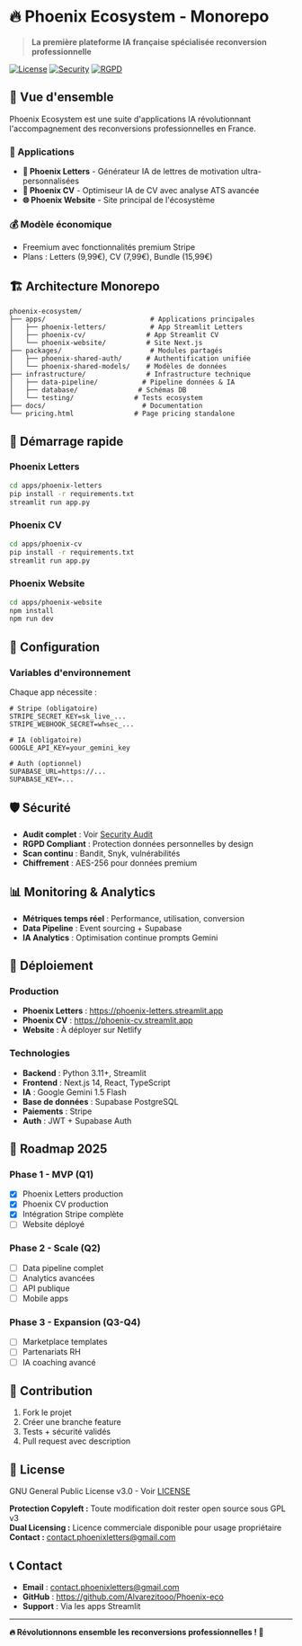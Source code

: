 # 🔥 Phoenix Ecosystem - Monorepo

> **La première plateforme IA française spécialisée reconversion professionnelle**

[![License](https://img.shields.io/badge/License-GPL%20v3-blue.svg)](LICENSE)
[![Security](https://img.shields.io/badge/Security-A%2B-green.svg)](docs/SECURITY_AUDIT_ECOSYSTEM_PHOENIX.md)
[![RGPD](https://img.shields.io/badge/RGPD-Compliant-green.svg)](#)

## 🎯 **Vue d'ensemble**

Phoenix Ecosystem est une suite d'applications IA révolutionnant l'accompagnement des reconversions professionnelles en France.

### **🚀 Applications**
- **📝 Phoenix Letters** - Générateur IA de lettres de motivation ultra-personnalisées
- **📄 Phoenix CV** - Optimiseur IA de CV avec analyse ATS avancée  
- **🌐 Phoenix Website** - Site principal de l'écosystème

### **💰 Modèle économique**
- Freemium avec fonctionnalités premium Stripe
- Plans : Letters (9,99€), CV (7,99€), Bundle (15,99€)

## 🏗️ **Architecture Monorepo**

```
phoenix-ecosystem/
├── apps/                          # Applications principales
│   ├── phoenix-letters/           # App Streamlit Letters
│   ├── phoenix-cv/               # App Streamlit CV
│   └── phoenix-website/          # Site Next.js
├── packages/                      # Modules partagés
│   ├── phoenix-shared-auth/      # Authentification unifiée
│   └── phoenix-shared-models/    # Modèles de données
├── infrastructure/               # Infrastructure technique
│   ├── data-pipeline/           # Pipeline données & IA
│   ├── database/               # Schémas DB
│   └── testing/               # Tests ecosystem
├── docs/                        # Documentation
└── pricing.html               # Page pricing standalone
```

## 🚀 **Démarrage rapide**

### **Phoenix Letters**
```bash
cd apps/phoenix-letters
pip install -r requirements.txt
streamlit run app.py
```

### **Phoenix CV**  
```bash
cd apps/phoenix-cv
pip install -r requirements.txt
streamlit run app.py
```

### **Phoenix Website**
```bash
cd apps/phoenix-website
npm install
npm run dev
```

## 🔧 **Configuration**

### **Variables d'environnement**
Chaque app nécessite :
```env
# Stripe (obligatoire)
STRIPE_SECRET_KEY=sk_live_...
STRIPE_WEBHOOK_SECRET=whsec_...

# IA (obligatoire)  
GOOGLE_API_KEY=your_gemini_key

# Auth (optionnel)
SUPABASE_URL=https://...
SUPABASE_KEY=...
```

## 🛡️ **Sécurité**

- **Audit complet** : Voir [Security Audit](docs/SECURITY_AUDIT_ECOSYSTEM_PHOENIX.md)
- **RGPD Compliant** : Protection données personnelles by design
- **Scan continu** : Bandit, Snyk, vulnérabilités
- **Chiffrement** : AES-256 pour données premium

## 📊 **Monitoring & Analytics**

- **Métriques temps réel** : Performance, utilisation, conversion
- **Data Pipeline** : Event sourcing + Supabase
- **IA Analytics** : Optimisation continue prompts Gemini

## 🚀 **Déploiement**

### **Production**
- **Phoenix Letters** : https://phoenix-letters.streamlit.app
- **Phoenix CV** : https://phoenix-cv.streamlit.app  
- **Website** : À déployer sur Netlify

### **Technologies**
- **Backend** : Python 3.11+, Streamlit
- **Frontend** : Next.js 14, React, TypeScript
- **IA** : Google Gemini 1.5 Flash
- **Base de données** : Supabase PostgreSQL
- **Paiements** : Stripe
- **Auth** : JWT + Supabase Auth

## 🎯 **Roadmap 2025**

### **Phase 1 - MVP (Q1)**
- [x] Phoenix Letters production
- [x] Phoenix CV production  
- [x] Intégration Stripe complète
- [ ] Website déployé

### **Phase 2 - Scale (Q2)**
- [ ] Data pipeline complet
- [ ] Analytics avancées
- [ ] API publique
- [ ] Mobile apps

### **Phase 3 - Expansion (Q3-Q4)**
- [ ] Marketplace templates
- [ ] Partenariats RH
- [ ] IA coaching avancé

## 🤝 **Contribution**

1. Fork le projet
2. Créer une branche feature
3. Tests + sécurité validés
4. Pull request avec description

## 📄 **License**

GNU General Public License v3.0 - Voir [LICENSE](LICENSE)

**Protection Copyleft :** Toute modification doit rester open source sous GPL v3  
**Dual Licensing :** Licence commerciale disponible pour usage propriétaire  
**Contact :** contact.phoenixletters@gmail.com

## 📞 **Contact**

- **Email** : contact.phoenixletters@gmail.com
- **GitHub** : https://github.com/Alvarezitooo/Phoenix-eco
- **Support** : Via les apps Streamlit

---

**🔥 Révolutionnons ensemble les reconversions professionnelles ! 🚀**